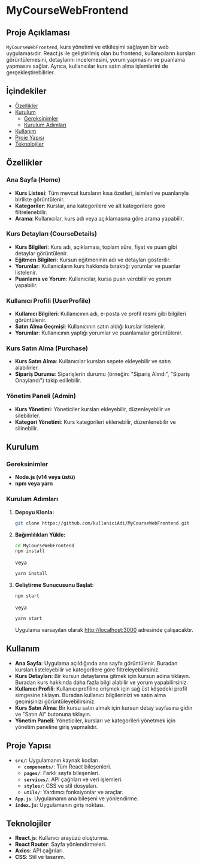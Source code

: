 # MyCourseWebFrontend

## Proje Açıklaması

`MyCourseWebFrontend`, kurs yönetimi ve etkileşimi sağlayan bir web uygulamasıdır. React.js ile geliştirilmiş olan bu frontend, kullanıcıların kursları görüntülemesini, detaylarını incelemesini, yorum yapmasını ve puanlama yapmasını sağlar. Ayrıca, kullanıcılar kurs satın alma işlemlerini de gerçekleştirebilirler.

## İçindekiler

- [Özellikler](#özellikler)
- [Kurulum](#kurulum)
  - [Gereksinimler](#gereksinimler)
  - [Kurulum Adımları](#kurulum-adımları)
- [Kullanım](#kullanım)
- [Proje Yapısı](#proje-yapısı)
- [Teknolojiler](#teknolojiler)

## Özellikler

### Ana Sayfa (Home)
- **Kurs Listesi**: Tüm mevcut kursların kısa özetleri, isimleri ve puanlarıyla birlikte görüntülenir.
- **Kategoriler**: Kurslar, ana kategorilere ve alt kategorilere göre filtrelenebilir.
- **Arama**: Kullanıcılar, kurs adı veya açıklamasına göre arama yapabilir.

### Kurs Detayları (CourseDetails)
- **Kurs Bilgileri**: Kurs adı, açıklaması, toplam süre, fiyat ve puan gibi detaylar görüntülenir.
- **Eğitmen Bilgileri**: Kursun eğitmeninin adı ve detayları gösterilir.
- **Yorumlar**: Kullanıcıların kurs hakkında bıraktığı yorumlar ve puanlar listelenir.
- **Puanlama ve Yorum**: Kullanıcılar, kursa puan verebilir ve yorum yapabilir.

### Kullanıcı Profili (UserProfile)
- **Kullanıcı Bilgileri**: Kullanıcının adı, e-posta ve profil resmi gibi bilgileri görüntülenir.
- **Satın Alma Geçmişi**: Kullanıcının satın aldığı kurslar listelenir.
- **Yorumlar**: Kullanıcının yaptığı yorumlar ve puanlamalar görüntülenir.

### Kurs Satın Alma (Purchase)
- **Kurs Satın Alma**: Kullanıcılar kursları sepete ekleyebilir ve satın alabilirler.
- **Sipariş Durumu**: Siparişlerin durumu (örneğin: "Sipariş Alındı", "Sipariş Onaylandı") takip edilebilir.

### Yönetim Paneli (Admin)
- **Kurs Yönetimi**: Yöneticiler kursları ekleyebilir, düzenleyebilir ve silebilirler.
- **Kategori Yönetimi**: Kurs kategorileri eklenebilir, düzenlenebilir ve silinebilir.

## Kurulum

### Gereksinimler
- **Node.js (v14 veya üstü)**
- **npm veya yarn**

### Kurulum Adımları

1. **Depoyu Klonla:**
    ```bash
    git clone https://github.com/kullaniciAdi/MyCourseWebFrontend.git
    ```

2. **Bağımlılıkları Yükle:**
    ```bash
    cd MyCourseWebFrontend
    npm install
    ```
    veya
    ```bash
    yarn install
    ```

3. **Geliştirme Sunucusunu Başlat:**
    ```bash
    npm start
    ```
    veya
    ```bash
    yarn start
    ```
   Uygulama varsayılan olarak [http://localhost:3000](http://localhost:3000) adresinde çalışacaktır.

## Kullanım

- **Ana Sayfa**: Uygulama açıldığında ana sayfa görüntülenir. Buradan kursları listeleyebilir ve kategorilere göre filtreleyebilirsiniz.
- **Kurs Detayları**: Bir kursun detaylarına gitmek için kursun adına tıklayın. Buradan kurs hakkında daha fazla bilgi alabilir ve yorum yapabilirsiniz.
- **Kullanıcı Profili**: Kullanıcı profiline erişmek için sağ üst köşedeki profil simgesine tıklayın. Buradan kullanıcı bilgilerinizi ve satın alma geçmişinizi görüntüleyebilirsiniz.
- **Kurs Satın Alma**: Bir kursu satın almak için kursun detay sayfasına gidin ve "Satın Al" butonuna tıklayın.
- **Yönetim Paneli**: Yöneticiler, kursları ve kategorileri yönetmek için yönetim paneline giriş yapmalıdır.

## Proje Yapısı

- **`src/`**: Uygulamanın kaynak kodları.
  - **`components/`**: Tüm React bileşenleri.
  - **`pages/`**: Farklı sayfa bileşenleri.
  - **`services/`**: API çağrıları ve veri işlemleri.
  - **`styles/`**: CSS ve stil dosyaları.
  - **`utils/`**: Yardımcı fonksiyonlar ve araçlar.
- **`App.js`**: Uygulamanın ana bileşeni ve yönlendirme.
- **`index.js`**: Uygulamanın giriş noktası.

## Teknolojiler

- **React.js**: Kullanıcı arayüzü oluşturma.
- **React Router**: Sayfa yönlendirmeleri.
- **Axios**: API çağrıları.
- **CSS**: Stil ve tasarım.
